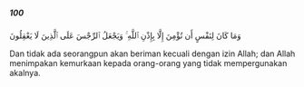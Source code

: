 ##### 100

<span class="ayah">وَمَا كَانَ لِنَفْسٍ أَن تُؤْمِنَ إِلَّا بِإِذْنِ ٱللَّهِ ۚ وَيَجْعَلُ ٱلرِّجْسَ عَلَى ٱلَّذِينَ لَا يَعْقِلُونَ</span>

<span class="ayah_translation">Dan tidak ada seorangpun akan beriman kecuali dengan izin Allah; dan Allah menimpakan kemurkaan kepada orang-orang yang tidak mempergunakan akalnya.</span>
